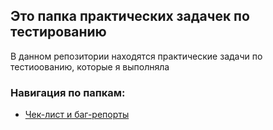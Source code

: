 ## Это папка практических задачек по тестированию
В данном репозитории находятся практические задачи по тестиоованию, которые я выполняла

### Навигация по папкам:
- [Чек-лист и баг-репорты](https://github.com/daryys/qa_tasks/tree/main/Checklist_BugReport)
